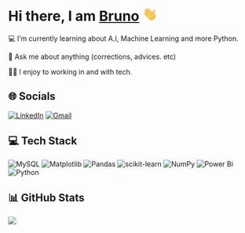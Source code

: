 <!-- Presentation -->

# Hi there, I am [Bruno](https://bruno-ur.netlify.app/) <img src="https://github.com/AnjaliPatle/AnjaliPatle/blob/main/Hi.gif" width="30px"> 


💻 I’m currently learning  about A.I, Machine Learning and more Python.<br>

💬 Ask me about anything (corrections, advices. etc) <br>

👩‍💻 I enjoy to working in and with tech.


## 🌐 Socials

[![LinkedIn](https://img.shields.io/badge/LinkedIn-%230077B5.svg?logo=linkedin&logoColor=white)](https://linkedin.com/in/bruno-urzua)
[![Gmail](https://img.shields.io/badge/Gmail-D14836?logo=gmail&logoColor=white)](mailto:L.brunourzua@gmail.com)


## 💻 Tech Stack

![MySQL](https://img.shields.io/badge/Mysql-4479A1.svg?style=flat&logo=Mysql&logoColor=white) ![Matplotlib](https://img.shields.io/badge/Matplotlib-%23ffffff.svg?style=flat&logo=Matplotlib&logoColor=black) ![Pandas](https://img.shields.io/badge/Pandas-%23150458.svg?style=flat&logo=Pandas&logoColor=white) ![scikit-learn](https://img.shields.io/badge/Scikit--learn-%23F7931E.svg?style=flat&logo=Scikit-learn&logoColor=white) ![NumPy](https://img.shields.io/badge/Numpy-%23013243.svg?style=flat&logo=Numpy&logoColor=white) ![Power Bi](https://img.shields.io/badge/Power_Bi-F2C811?style=flat&logo=powerbi&logoColor=black) ![Python](https://img.shields.io/badge/Python-3670A0?style=flat&logo=python&logoColor=ffdd54)


## 📊 GitHub Stats

![](https://github-readme-stats.vercel.app/api/top-langs/?username=Brunour&theme=neon&hide_border=true&include_all_commits=false&count_private=false&layout=compact)
